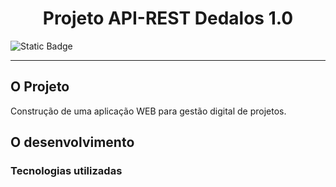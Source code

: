 <h1 align="center"> Projeto API-REST Dedalos 1.0 </h1>


![Static Badge](https://img.shields.io/badge/dedalos-v1.0-brightgreen)

---
## O Projeto
Construção de uma aplicação WEB para gestão digital de projetos.


## O desenvolvimento

### Tecnologias utilizadas

